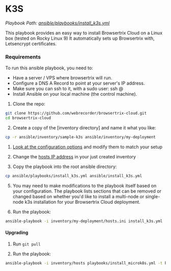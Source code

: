 # K3S

*Playbook Path: [ansible/playbooks/install_k3s.yml](https://github.com/webrecorder/browsertrix-cloud/blob/main/ansible/playbooks/install_k3s.yml)*

This playbook provides an easy way to install Browsertrix Cloud on a Linux box (tested on Rocky Linux 9) 
It automatically sets up Browsertrix with, Letsencrypt certificates.

### Requirements

To run this ansible playbook, you need to:

* Have a server / VPS where browsertrix will run.
* Configure a DNS A Record to point at your server's IP address.
* Make sure you can ssh to it, with a sudo user: ssh <your-user>@<your-domain>
* Install Ansible on your local machine (the control machine).


1. Clone the repo:
```zsh
git clone https://github.com/webrecorder/browsertrix-cloud.git
cd browsertrix-cloud
```

2. Create a copy of the [inventory directory] and name it what you like:
```zsh
cp -r ansible/inventory/sample-k3s ansible/inventory/my-deployment
```

1. [Look at the configuration options](https://github.com/webrecorder/browsertrix-cloud/blob/main/ansible/inventory/sample-k3s/group_vars/all.yml) and modify them to match your setup 

2. Change the [hosts IP address](https://github.com/webrecorder/browsertrix-cloud/blob/main/ansible/inventory/sample-k3s/hosts.ini) in your just created inventory

3. Copy the playbook into the root ansible directory:
```zsh
cp ansible/playbooks/install_k3s.yml ansible/install_k3s.yml
```

5. You may need to make modifications to the playbook itself based on your configuration. The playbook lists sections that can be removed or changed based on whether you'd like to install a multi-node or single-node k3s installation for your Browsertrix Cloud deployment.

6. Run the playbook:
```zsh
ansible-playbook -i inventory/my-deployment/hosts.ini install_k3s.yml
```

#### Upgrading

1. Run `git pull`

2. Run the playbook:
```zsh
ansible-playbook -i inventory/hosts playbooks/install_microk8s.yml -t helm_upgrade
```
